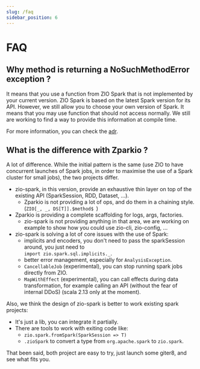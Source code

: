 ```yaml
---
slug: /faq
sidebar_position: 6
---
```


# FAQ

## Why method is returning a NoSuchMethodError exception ?

It means that you use a function from ZIO Spark that is not implemented by your current version. ZIO Spark is based
on the latest Spark version for its API. However, we still allow you to choose your own version of Spark. It means that
you may use function that should not access normally. We still are working to find a way to provide this information at
compile time.

For more information, you can check the [adr](./adrs/choose-versioning-process.md).


## What is the difference with Zparkio ?

A lot of difference. 
While the initial pattern is the same 
(use ZIO to have concurrent launches of Spark jobs, in order to maximise the use of a Spark cluster for small jobs), 
the two projects differ.

* zio-spark, in this version, provide an exhaustive thin layer on top of the existing API (SparkSession, RDD, Dataset, ...).
  * Zparkio is not providing a lot of ops, and do them in a chaining style. (`ZIO[_, _, DS[T]].$method$ `)
* Zparkio is providing a complete scaffolding for logs, args, factories.
  * zio-spark is not providing anything in that area, we are working on example to show how you could use zio-cli, zio-config, ...
* zio-spark is solving a lot of core issues with the use of Spark:
  * implicits and encoders, you don't need to pass the sparkSession around, you just need to <br />`import zio.spark.sql.implicits._`.
  * better error management, especially for `AnalysisException`.
  * `CancellableJob` (experimental), you can stop running spark jobs directly from ZIO.
  * `MapWithEffect` (experimental), you can call effects during data transformation, for example calling an API (without the fear of internal DDoS) (scala 2.13 only at the moment).



Also, we think the design of zio-spark is better to work existing spark projects:
* It's just a lib, you can integrate it partially.
* There are tools to work with exiting code like:
  * `zio.spark.fromSpark(SparkSession => T)`
  * `.zioSpark` to convert a type from `org.apache.spark` to `zio.spark`.

That been said, both project are easy to try, just launch some giter8, and see what fits you.
